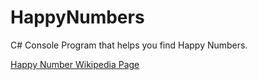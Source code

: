 # HappyNumbers
C# Console Program that helps you find Happy Numbers.

[Happy Number Wikipedia Page](https://en.wikipedia.org/wiki/Happy_number)
